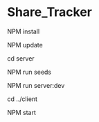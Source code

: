 # Share_Tracker

NPM install

NPM update

cd server

NPM run seeds 

NPM run server:dev

cd ../client 

NPM start
